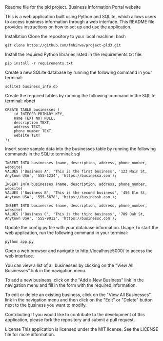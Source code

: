 Readme file for the pld project.
Business Information Portal website

This is a web application built using Python and SQLite, which allows users to access business information through a web interface. This README file provides instructions on how to set up and use the application.

Installation
Clone the repository to your local machine:
bash
 
```
git clone https://github.com/fmhirwa/project-pld3.git
```
Install the required Python libraries listed in the requirements.txt file:
 
```
pip install -r requirements.txt
```
Create a new SQLite database by running the following command in your terminal:
 
```
sqlite3 business_info.db
```
Create the required tables by running the following command in the SQLite terminal:
vbnet
 
```
CREATE TABLE businesses (
    id INTEGER PRIMARY KEY,
    name TEXT NOT NULL,
    description TEXT,
    address TEXT,
    phone_number TEXT,
    website TEXT
);
```
Insert some sample data into the businesses table by running the following commands in the SQLite terminal:
sql
 
```
INSERT INTO businesses (name, description, address, phone_number, website)
VALUES ('Business A', 'This is the first business', '123 Main St, Anytown USA', '555-1234', 'https://businessa.com');

INSERT INTO businesses (name, description, address, phone_number, website)
VALUES ('Business B', 'This is the second business', '456 Elm St, Anytown USA', '555-5678', 'https://businessb.com');

INSERT INTO businesses (name, description, address, phone_number, website)
VALUES ('Business C', 'This is the third business', '789 Oak St, Anytown USA', '555-9012', 'https://businessc.com');
```
Update the config.py file with your database information.
Usage
To start the web application, run the following command in your terminal:
 
```
python app.py
```
Open a web browser and navigate to http://localhost:5000/ to access the web interface.

You can view a list of all businesses by clicking on the "View All Businesses" link in the navigation menu.

To add a new business, click on the "Add a New Business" link in the navigation menu and fill in the form with the required information.

To edit or delete an existing business, click on the "View All Businesses" link in the navigation menu and then click on the "Edit" or "Delete" button next to the business you want to modify.

Contributing
If you would like to contribute to the development of this application, please fork the repository and submit a pull request.

License
This application is licensed under the MIT license. See the LICENSE file for more information.